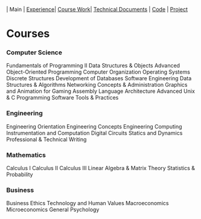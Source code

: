 | Main | [Experience](Experience.md)| [Course Work](Courses.md)| [Technical Documents](Technical.md) | [Code](Code.md) | [Project](Project.md)

# Courses

### Computer Science
Fundamentals of Programming II
Data Structures & Objects
Advanced Object-Oriented Programming
Computer Organization
Operating Systems
Discrete Structures
Development of Databases
Software Engineering
Data Structures & Algorithms
Networking Concepts & Administration
Graphics and Animation for Gaming
Assembly Language Architecture
Advanced Unix & C Programming
Software Tools & Practices

### Engineering
Engineering Orientation
Engineering Concepts
Engineering Computing
Instrumentation and Computation
Digital Circuits
Statics and Dynamics
Professional & Technical Writing

### Mathematics
Calculus I
Calculus II
Calculus III
Linear Algebra & Matrix Theory
Statistics & Probability

### Business
Business Ethics
Technology and Human Values
Macroeconomics
Microeconomics
General Psychology
